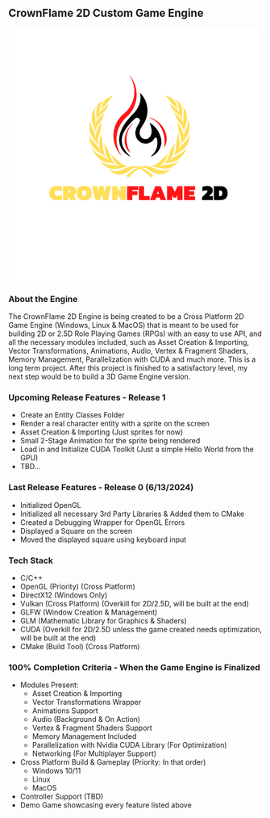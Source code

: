 ## CrownFlame 2D Custom Game Engine

<div align="center">
	<img src="./resources/CrownFlame2D_Game_Engine.png" alt="CrownFlame 2D Custom Game Engine" />	
</div>

### About the Engine
The CrownFlame 2D Engine is being created to be a Cross Platform 2D Game Engine (Windows, Linux & MacOS) that is meant to be used for building 2D or 2.5D Role Playing Games (RPGs) with an easy to use API, and all the necessary modules included, such as Asset Creation & Importing, Vector Transformations, Animations, Audio,
Vertex & Fragment Shaders, Memory Management, Parallelization with CUDA and much more. This is a long term project. After this project is finished to a satisfactory level, my next step would be to build a 3D Game Engine version.

### Upcoming Release Features - Release 1
- Create an Entity Classes Folder
- Render a real character entity with a sprite on the screen
- Asset Creation & Importing (Just sprites for now)
- Small 2-Stage Animation for the sprite being rendered
- Load in and Initialize CUDA Toolkit (Just a simple Hello World from the GPU)
- TBD...

### Last Release Features - Release 0 (6/13/2024)
- Initialized OpenGL
- Initialized all necessary 3rd Party Libraries & Added them to CMake
- Created a Debugging Wrapper for OpenGL Errors
- Displayed a Square on the screen
- Moved the displayed square using keyboard input

### Tech Stack
- C/C++
- OpenGL (Priority) (Cross Platform)
- DirectX12 (Windows Only)
- Vulkan (Cross Platform) (Overkill for 2D/2.5D, will be built at the end)
- GLFW (Window Creation & Management)
- GLM (Mathematic Library for Graphics & Shaders)
- CUDA (Overkill for 2D/2.5D unless the game created needs optimization, will be built at the end)
- CMake (Build Tool) (Cross Platform)

### 100% Completion Criteria - When the Game Engine is Finalized
- Modules Present:
	- Asset Creation & Importing
	- Vector Transformations Wrapper
	- Animations Support
	- Audio (Background & On Action)
	- Vertex & Fragment Shaders Support
	- Memory Management Included
	- Parallelization with Nvidia CUDA Library (For Optimization)
	- Networking (For Multiplayer Support)
- Cross Platform Build & Gameplay (Priority: In that order)
	- Windows 10/11
	- Linux
	- MacOS
- Controller Support (TBD)
- Demo Game showcasing every feature listed above
